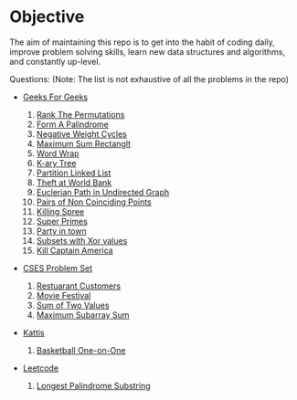# Objective
The aim of maintaining this repo is to get into the habit of coding daily, improve problem solving skills, learn new data structures and algorithms, and constantly up-level. 

Questions:
(Note: The list is not exhaustive of all the problems in the repo)
* [Geeks For Geeks](https://practice.geeksforgeeks.org/problem-of-the-day)
    1. [Rank The Permutations](https://practice.geeksforgeeks.org/problems/rank-the-permutations2229/1)
    2. [Form A Palindrome](https://practice.geeksforgeeks.org/problems/rank-the-permutations2229/1)
    3. [Negative Weight Cycles](https://practice.geeksforgeeks.org/problems/negative-weight-cycle3504/1#)
    4. [Maximum Sum Rectanglt](https://practice.geeksforgeeks.org/problems/maximum-sum-rectangle2948/1#)
    5. [Word Wrap](https://practice.geeksforgeeks.org/problems/word-wrap1646/1)
    6. [K-ary Tree](https://practice.geeksforgeeks.org/problems/k-ary-tree1235/1#)
    7. [Partition Linked List](https://practice.geeksforgeeks.org/problems/partition-a-linked-list-around-a-given-value/1#)
    8. [Theft at World Bank](https://practice.geeksforgeeks.org/problems/theft-at-the-world-bank2156/1)
    9. [Euclerian Path in Undirected Graph](https://practice.geeksforgeeks.org/problems/eulerian-path-in-an-undirected-graph5052/1#)
    10. [Pairs of Non Coinciding Points](https://practice.geeksforgeeks.org/problems/pairs-of-non-coinciding-points4141/1)
    11. [Killing Spree](https://practice.geeksforgeeks.org/problems/killing-spree3020/1#)
    12. [Super Primes](https://practice.geeksforgeeks.org/problems/super-primes2443/1)
    13. [Party in town](https://practice.geeksforgeeks.org/problems/party-in-town3951/1)
    14. [Subsets with Xor values](https://practice.geeksforgeeks.org/problems/subsets-with-xor-value2023/1#)
    15. [Kill Captain America](https://practice.geeksforgeeks.org/problems/kill-captain-america0228/1#)

* [CSES Problem Set](https://cses.fi/problemset/list/)
    1. [Restuarant Customers](https://cses.fi/problemset/task/1619/)
    2. [Movie Festival](https://cses.fi/problemset/task/1629/)
    3. [Sum of Two Values](https://cses.fi/problemset/task/1640/)
    4. [Maximum Subarray Sum](https://cses.fi/problemset/task/1643)

* [Kattis](https://open.kattis.com/problems)
    1. [Basketball One-on-One](https://open.kattis.com/problems/basketballoneonone)

* [Leetcode](https://leetcode.com/problemset/all/)
    1. [Longest Palindrome Substring](https://leetcode.com/problems/longest-palindromic-substring/)